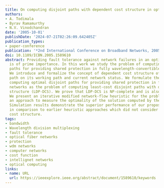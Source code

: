 ```yaml
---
title: On computing disjoint paths with dependent cost structure in optical networks
authors:
- A. Todimala
- Byrav Ramamurthy
- N.V. Vinodchandran
date: '2005-10-01'
publishDate: '2024-07-21T02:26:09.642405Z'
publication_types:
- paper-conference
publication: '*2nd International Conference on Broadband Networks, 2005.*'
doi: 10.1109/ICBN.2005.1589610
abstract: Providing fault tolerance against network failures in an optical WDM network
  is of prime importance. In this work we study the problem of computing optimal disjoint
  paths for providing shared protection in fully wavelength-convertible networks.
  We introduce and formalize the concept of dependent cost structure of a protection
  path on its working path and current network status. We formulate the problem of
  computing optimal disjoint paths for providing shared protection in fully wavelength-convertible
  networks as the problem of computing least-cost disjoint paths with dependent cost
  structure (LDP-DCS). We prove that LDP-DCS is NP-complete and is also hard to approximate.
  We present an iterative modified network-flow heuristic for the problem. We provide
  an approach to measure the optimality of the solution computed by the heuristic.
  Simulation results demonstrate the superior performance of our proposed heuristic
  in comparison to earlier heuristic approaches which did not consider the dependent
  cost structure.
tags:
- bandwidth
- Wavelength division multiplexing
- fault tolerance
- optical fiber networks
- protection
- wdm networks
- computer networks
- cost function
- intellignet networks
- optical computing
links:
- name: URL
  url: https://ieeexplore.ieee.org/abstract/document/1589610/keywords
---
```

